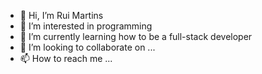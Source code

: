- 👋 Hi, I’m Rui Martins
- 👀 I’m interested in programming
- 🌱 I’m currently learning how to be a full-stack developer
- 💞️ I’m looking to collaborate on ...
- 📫 How to reach me ...

<!---
rmsulash/rmsulash is a ✨ special ✨ repository because its `README.md` (this file) appears on your GitHub profile.
You can click the Preview link to take a look at your changes.
--->
